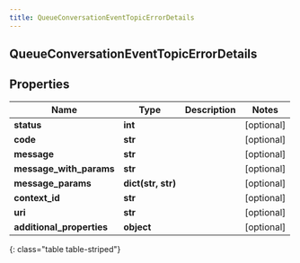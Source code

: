 ```yaml
---
title: QueueConversationEventTopicErrorDetails
---
```

## QueueConversationEventTopicErrorDetails

## Properties

|Name | Type | Description | Notes|
|------------ | ------------- | ------------- | -------------|
| **status** | **int** |  | [optional] |
| **code** | **str** |  | [optional] |
| **message** | **str** |  | [optional] |
| **message_with_params** | **str** |  | [optional] |
| **message_params** | **dict(str, str)** |  | [optional] |
| **context_id** | **str** |  | [optional] |
| **uri** | **str** |  | [optional] |
| **additional_properties** | **object** |  | [optional] |
{: class="table table-striped"}



